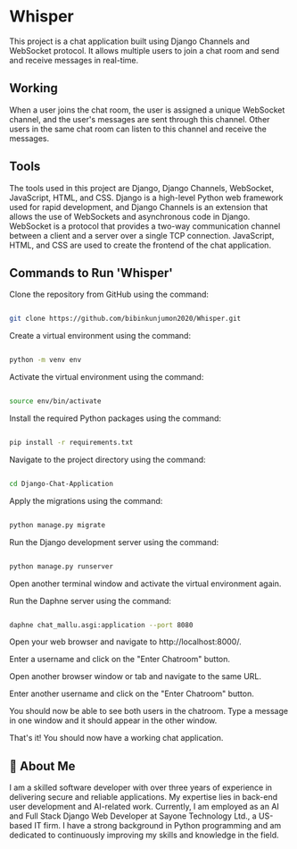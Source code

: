 
# Whisper

This project is a chat application built using Django Channels and WebSocket protocol. It allows multiple users to join a chat room and send and receive messages in real-time.



## Working

When a user joins the chat room, the user is assigned a unique WebSocket channel, and the user's messages are sent through this channel. Other users in the same chat room can listen to this channel and receive the messages.
## Tools

The tools used in this project are Django, Django Channels, WebSocket, JavaScript, HTML, and CSS. Django is a high-level Python web framework used for rapid development, and Django Channels is an extension that allows the use of WebSockets and asynchronous code in Django. WebSocket is a protocol that provides a two-way communication channel between a client and a server over a single TCP connection. JavaScript, HTML, and CSS are used to create the frontend of the chat application.
## Commands to Run 'Whisper'

Clone the repository from GitHub using the command:

```bash

git clone https://github.com/bibinkunjumon2020/Whisper.git

```
Create a virtual environment using the command:
```bash

python -m venv env


```
Activate the virtual environment using the command:

```bash

source env/bin/activate


```

Install the required Python packages using the command:

```bash

pip install -r requirements.txt


```

Navigate to the project directory using the command:

```bash

cd Django-Chat-Application

```
Apply the migrations using the command:
```bash

python manage.py migrate


```
Run the Django development server using the command:

```bash

python manage.py runserver


```
Open another terminal window and activate the virtual environment again.

Run the Daphne server using the command:

```bash

daphne chat_mallu.asgi:application --port 8080


```

Open your web browser and navigate to http://localhost:8000/.

Enter a username and click on the "Enter Chatroom" button.

Open another browser window or tab and navigate to the same URL.

Enter another username and click on the "Enter Chatroom" button.

You should now be able to see both users in the chatroom. Type a message in one window and it should appear in the other window.

That's it! You should now have a working chat application.


## 🚀 About Me

I am a skilled software developer with over three years of experience in delivering secure and reliable applications. My expertise lies in back-end user development and AI-related work. Currently, I am employed as an AI and Full Stack Django Web Developer at Sayone Technology Ltd., a US-based IT firm. I have a strong background in Python programming and am dedicated to continuously improving my skills and knowledge in the field.

